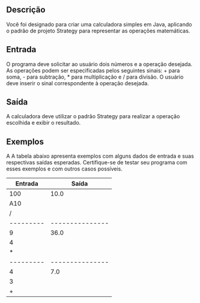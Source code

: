 ## Descrição
Você foi designado para criar uma calculadora simples em Java, aplicando o padrão de projeto Strategy para representar as operações matemáticas.

## Entrada
O programa deve solicitar ao usuário dois números e a operação desejada. As operações podem ser especificadas pelos seguintes sinais: + para soma, - para subtração, * para multiplicação e / para divisão. O usuário deve inserir o sinal correspondente à operação desejada.

## Saída
A calculadora deve utilizar o padrão Strategy para realizar a operação escolhida e exibir o resultado.

## Exemplos
A A tabela abaixo apresenta exemplos com alguns dados de entrada e suas respectivas saídas esperadas. Certifique-se de testar seu programa com esses exemplos e com outros casos possíveis.

| Entrada   | Saída           |
|-----------|-----------------|
| 100       | 10.0            |
| A10       |                 |
| /         |                 |
| --------- | --------------- |
| 9         | 36.0            |
| 4         |                 |
| *         |                 |
| --------- | --------------- |
| 4         | 7.0             |
| 3         |                 |
| +         |                 |